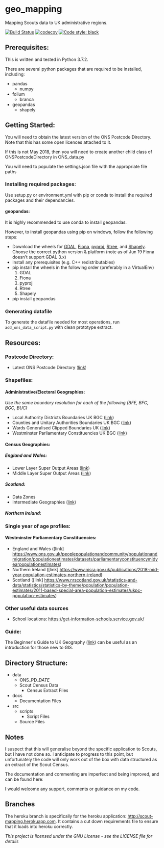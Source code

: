 # geo_mapping
Mapping Scouts data to UK administrative regions.

[![Build Status](https://travis-ci.com/the-scouts/geo_mapping.svg?branch=master)](https://travis-ci.com/the-scouts/geo_mapping)
[![codecov](https://codecov.io/gh/the-scouts/geo_mapping/branch/master/graph/badge.svg)](https://codecov.io/gh/the-scouts/geo_mapping)
[![Code style: black](https://img.shields.io/badge/code%20style-black-000000.svg)](https://github.com/psf/black)

## Prerequisites:
This is written and tested in Python 3.7.2.

There are several python packages that are required to be installed, including:
 * pandas
    * numpy
 * folium
    * branca
 * geopandas
    * shapely


## Getting Started:
You will need to obtain the latest version of the ONS Postcode Directory. Note
that this has some open licences attached to it.

If this is not May 2018, then you will need to create another child class of
ONSPostcodeDirectory in ONS_data.py

You will need to populate the settings.json file with the appropriate file paths

### Installing required packages:
Use setup.py or environment.yml with pip or conda to install the required packages and their dependancies.

#### geopandas:
It is highly recommended to use conda to install geopandas.

However, to install geopandas using pip on windows, follow the following steps:
* Download the wheels for [GDAL](http://www.lfd.uci.edu/~gohlke/pythonlibs/#gdal), [Fiona](http://www.lfd.uci.edu/~gohlke/pythonlibs/#fiona), [pyproj](http://www.lfd.uci.edu/~gohlke/pythonlibs/#pyproj), [Rtree](http://www.lfd.uci.edu/~gohlke/pythonlibs/#rtree), and [Shapely](http://www.lfd.uci.edu/~gohlke/pythonlibs/#shapely). Choose the correct python version & platform (note as of Jun 19 Fiona doesn't support GDAL 3.x)
* Install any prerequisites (e.g. C++ redistributables)
* pip install the wheels in the following order (preferably in a VirtualEnv)
    1. GDAL
    2. Fiona
    3. pyproj
    4. Rtree
    5. Shapely
* pip install geopandas

### Generating datafile
To generate the datafile needed for most operations, run `add_ons_data_script.py` with clean prototype extract. 

## Resources:
### Postcode Directory:
 * Latest ONS Postcode Directory ([link](https://geoportal.statistics.gov.uk/search?collection=Dataset&sort=-modified&tags=ons%20postcode%20directory))

### Shapefiles:
#### Administrative/Electoral Geographies:
*Use the same boundary resolution for each of the following (BFE, BFC, BGC, BUC)*
 * Local Authority Districts Boundaries UK BGC ([link](https://geoportal.statistics.gov.uk/search?collection=Dataset&sort=-modified&tags=bdy_lad))
 * Counties and Unitary Authorities Boundaries UK BGC ([link](https://geoportal.statistics.gov.uk/search?collection=Dataset&sort=-modified&tags=BDY_CTYUA))
 * Wards Generalised Clipped Boundaries UK ([link](https://geoportal.statistics.gov.uk/search?collection=Dataset&sort=-modified&tags=BDY_WD))
 * Westminster Parliamentary Constituencies UK BGC ([link](https://geoportal.statistics.gov.uk/search?collection=Dataset&sort=-modified&tags=BDY_PCON))

#### Census Geographies:
##### England and Wales:
 * Lower Layer Super Output Areas ([link](https://geoportal.statistics.gov.uk/search?collection=Dataset&sort=-modified&tags=BDY_LSOA%2CDEC_2011))
 * Middle Layer Super Output Areas ([link](https://geoportal.statistics.gov.uk/search?collection=Dataset&sort=-modified&tags=BDY_MSOA))
##### Scotland:
 * Data Zones
 * Intermediate Geographies ([link](https://data.gov.uk/dataset/133d4983-c57d-4ded-bc59-390c962ea280/intermediate-zone-boundaries-2011))
##### Northern Ireland:

### Single year of age profiles:
#### Westminster Parliamentary Constituencies:
 * England and Wales ([link] https://www.ons.gov.uk/peoplepopulationandcommunity/populationandmigration/populationestimates/datasets/parliamentaryconstituencymidyearpopulationestimates)
 * Northern Ireland ([link] https://www.nisra.gov.uk/publications/2018-mid-year-population-estimates-northern-ireland)
 * Scotland ([link] https://www.nrscotland.gov.uk/statistics-and-data/statistics/statistics-by-theme/population/population-estimates/2011-based-special-area-population-estimates/ukpc-population-estimates)

### Other useful data sources
 * School locations: https://get-information-schools.service.gov.uk/

### Guide:
The Beginner's Guide to UK Geography ([link](https://geoportal.statistics.gov.uk/search?collection=Document&sort=name&tags=DOC_BGG)) can be useful as an introduction for those new to GIS.

## Directory Structure:
* data
    * ONS_PD_*DATE*
    * Scout Census Data
        * Census Extract Files
* docs
    * Documentation Files
* src
    * scripts
        * Script Files
    * Source Files


## Notes
I suspect that this will generalise beyond the specific application to Scouts,
but I have not done so. I anticipate to progress to this point, but unfortunately
the code will only work out of the box with data structured as an extract of
the Scout Census.

The documentation and commenting are imperfect and being improved, and can be
found here:

I would welcome any support, comments or guidance on my code.

## Branches
The heroku branch is specifically for the heroku application: http://scout-mapping.herokuapp.com. It contains a cut down requirements file to ensure that it
loads into heroku correctly.

*This project is licensed under the GNU License - see the LICENSE file for details*
